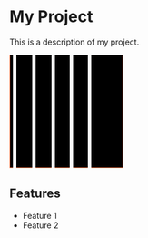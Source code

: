 # My Project

This is a description of my project.

[![Home](base.svg)](/)

## Features

- Feature 1
- Feature 2

